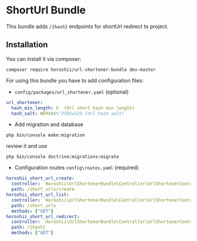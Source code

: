# ShortUrl Bundle

This bundle adds `/{hash}` endpoints for shortUrl redirect to project.

## Installation

You can install it via composer: 

```
composer require horoshii/url-shortener-bundle dev-master
```

For using this bundle you have to add configuration files:

* `config/packages/url_shortener.yaml` (optional)
```yaml
url_shortener:
  hash_min_length: 5  (Url short hash min length)
  hash_salt: WERS#$%^3fDSw123 (Url hash salt)
```

* Add migration and database
```
php bin/console make:migration
```
review it and use
```
php bin/console doctrine:migrations:migrate
```

* Configuration routes  `config\routes.yaml` (required)
```yaml
horoshii_short_url_create:
  controller:  Horoshii\UrlShortenerBundle\Controller\UrlShortenerController:shortUrlCreateAction
  path: /short_urls/create
horoshii_short_url_list:
  controller:  Horoshii\UrlShortenerBundle\Controller\UrlShortenerController:shortUrlListAction
  path: /short_urls
  methods: ["GET"]
horoshii_short_url_redirect:
  controller:  Horoshii\UrlShortenerBundle\Controller\UrlShortenerController:shortUrlRedirectAction
  path: /{hash}
  methods: ["GET"]
```